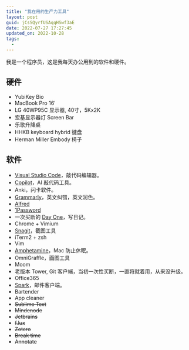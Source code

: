 ```yaml
---
title: "我在用的生产力工具"
layout: post
guid: jCsSQyrfUSAqqHSwf3aE
date: 2022-07-27 17:27:45
updated_on: 2022-10-28
tags:
  -
---
```


我是一个程序员，这是我每天办公用到的软件和硬件。

## 硬件

- YubiKey Bio 
- MacBook Pro 16'
- LG 40WP95C 显示器, 40寸，5Kx2K
- 宏基显示器灯 Screen Bar
- 乐歌升降桌
- HHKB keyboard hybrid 键盘
- Herman Miller Embody 椅子

## 软件

- [Visual Studio Code](https://code.visualstudio.com/)，敲代码编辑器。
- [Copilot](https://github.com/features/copilot)，AI 敲代码工具。 
- Anki，闪卡软件。
- [Grammarly](https://www.google.com/search?q=Grammerly)，英文纠错，英文润色。
- [Alfred](https://www.alfredapp.com/)
- [1Password](https://1password.com/)
- 一次买断的 [Day One](https://dayoneapp.com/)，写日记。
- Chrome + Vimium
- [Snagit](https://www.techsmith.com/screen-capture.html)，截图工具
- iTerm2 + zsh
- Vim
- [Amphetamine](https://apps.apple.com/us/app/amphetamine/id937984704?mt=12)，Mac 防止休眠。
- OmniGraffle，画图工具
- Moom
- 老版本 Tower, Git 客户端，当初一次性买断，一直将就着用，从来没升级。 
- Office365
- [Spark](https://sparkmailapp.com/)，邮件客户端。
- Bartender
- App cleaner
- ~~Sublime Text~~ 
- ~~Mindenode~~
- ~~Jetbrains~~
- ~~f.lux~~
- ~~Zotero~~
- ~~Break time~~
- ~~Annotate~~

